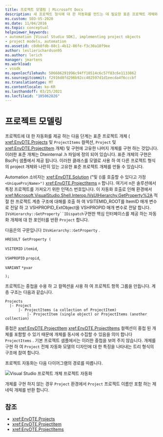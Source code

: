 ```yaml
---
title: 프로젝트 모델링 | Microsoft Docs
description: 새 프로젝트 형식에 대 한 자동화를 만드는 데 필요한 표준 프로젝트 개체와 프로젝트 자동화에서 따르는 경로에 대해 알아봅니다.
ms.custom: SEO-VS-2020
ms.date: 11/04/2016
ms.topic: conceptual
helpviewer_keywords:
- automation [Visual Studio SDK], implementing project objects
- project models, automation
ms.assetid: c8db8fdb-88c1-4b12-86fe-f3c30a18f9ee
author: leslierichardson95
ms.author: lerich
manager: jmartens
ms.workload:
- vssdk
ms.openlocfilehash: 506606291996c94ff10514c6c57f83c6e1133862
ms.sourcegitcommit: f2916d8fd296b92cc402597d1d1eecda4f6cccbf
ms.translationtype: MT
ms.contentlocale: ko-KR
ms.lasthandoff: 03/25/2021
ms.locfileid: "105062826"
---
```

# <a name="project-modeling"></a>프로젝트 모델링
프로젝트에 대 한 자동화를 제공 하는 다음 단계는 표준 프로젝트 개체 ( <xref:EnvDTE.Projects> 및 `ProjectItems` 컬렉션, `Project` 및 <xref:EnvDTE.ProjectItem> 개체) 및 구현에 고유한 나머지 개체를 구현 하는 것입니다. 이러한 표준 개체는 Dteinternal .h 파일에 정의 되어 있습니다. 표준 개체의 구현은 BscPrj 샘플에서 제공 됩니다. 이러한 클래스를 모델로 사용 하 여 다른 프로젝트 형식의 project 개체와 나란히 있는 고유한 표준 프로젝트 개체를 만들 수 있습니다.

 Automation 소비자는 <xref:EnvDTE.Solution> ("및 ()를 호출할 수 있다고 가정 `<UniqueProjName>")` <xref:EnvDTE.ProjectItems> `n` 합니다. 여기서 n은 솔루션에서 특정 프로젝트를 가져오기 위한 인덱스 번호입니다. 이 자동화 호출로 인해 환경에서 <xref:Microsoft.VisualStudio.Shell.Interop.IVsUIHierarchy.GetProperty%2A> 적절 한 프로젝트 계층 구조에 대해를 호출 하 여 VSITEMID_ROOT를 ItemID 매개 변수로 전달 하 고 VSHPROPID_ExtObject을 VSHPROPID 매개 변수로 전달 합니다. `IVsHierarchy::GetProperty``IDispatch`구현한 핵심 인터페이스를 제공 하는 자동화 개체에 대 한 포인터를 반환 `Project` 합니다.

 다음은의 구문입니다 `IVsHierarchy::GetProperty` .

 `HRESULT GetProperty (`

 `VSITEMID` `itemid`,

 `VSHPROPID` `propid`,

 `VARIANT` `*pvar`

 `);`

 프로젝트는 중첩을 수용 하 고 컬렉션을 사용 하 여 프로젝트 항목 그룹을 만듭니다. 계층 구조는 다음과 같습니다.

```
Projects
  |- Project
      |- ProjectItems (a collection of ProjectItem)
          |- ProjectItem (single object) or ProjectItems (another collection)
```

 중첩은 <xref:EnvDTE.ProjectItem> <xref:EnvDTE.ProjectItems> 컬렉션이 중첩 된 개체를 포함할 수 있기 때문에 개체를 동시에 수집할 수 있음을 의미 합니다 `ProjectItems` . 기본 프로젝트 샘플에서는 이러한 중첩을 보여 주지 않습니다. 개체를 구현 하 여 `Project` 전체 자동화 모델의 디자인에 대 한 특징을 나타내는 트리 형식의 구조에 참여 합니다.

 프로젝트 자동화는 다음 다이어그램의 경로를 따릅니다.

 ![Visual Studio 프로젝트 개체](../../extensibility/internals/media/projectobjects.gif "ProjectObjects") 프로젝트 자동화

 개체를 구현 하지 않는 경우 `Project` 환경에서 `Project` 프로젝트 이름만 포함 하는 제네릭 개체를 반환 합니다.

## <a name="see-also"></a>참조
- <xref:EnvDTE.Projects>
- <xref:EnvDTE.ProjectItem>
- <xref:EnvDTE.ProjectItems>
